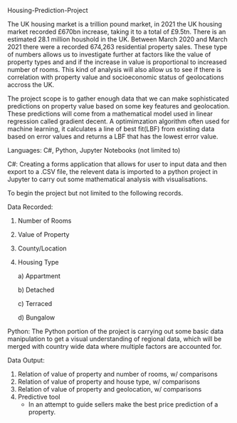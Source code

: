 Housing-Prediction-Project

The UK housing market is a trillion pound market, in 2021 the UK housing market recorded £670bn increase, taking it to a 
total of £9.5tn. There is an estimated 28.1 million houshold in the UK. Between March 2020 and March 2021 there were a recorded
674,263 residential property sales.
These type of numbers allows us to investigate further at factors like the value of property types and and if the increase in 
value is proportional to increased number of rooms.
This kind of analysis will also allow us to see if there is correlation with property value and socioeconomic status of geolocations
accross the UK.

The project scope is to gather enough data that we can make sophisticated predictions on property value based on some key features and
geolocation.
These predictions will come from a mathematical model used in linear regression called gradient decent. A optimimzation algorithm 
often used for machine learning, it calculates a line of best fit(LBF) from existing data based on error values and returns a LBF
that has the lowest error value.


Languages: C#, Python, Jupyter Notebooks (not limited to)

C#: Creating a forms application that allows for user to input data and then export to a .CSV file, the relevent data 
is imported to a python project in Jupyter to carry out some mathematical analysis with visualisations.

To begin the project but not limited to the following records.

Data Recorded:
1)  Number of Rooms
2)  Value of Property
3)  County/Location
4)  Housing Type

    a) Appartment
    
    b) Detached
    
    c) Terraced
    
    d) Bungalow


Python: The Python portion of the project is carrying out some basic data manipulation to get a visual understanding of regional data,
which will be merged with country wide data where multiple factors are accounted for.

Data Output:

1)  Relation of value of property and number of rooms, w/ comparisons
2)  Relation of value of property and house type, w/ comparisons
3)  Relation of value of property and geolocation, w/ comparisons
4)  Predictive tool
    - In an attempt to guide sellers make the best price prediction of a property.

